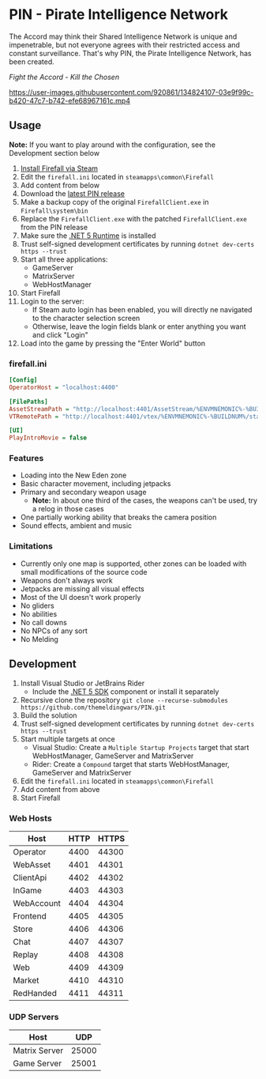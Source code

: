 # PIN - Pirate Intelligence Network

The Accord may think their Shared Intelligence Network is unique and impenetrable, but not everyone agrees with their restricted access and constant surveillance. That's why PIN, the Pirate Intelligence Network, has been created.

*Fight the Accord - Kill the Chosen*

https://user-images.githubusercontent.com/920861/134824107-03e9f99c-b420-47c7-b742-efe68967161c.mp4

## Usage

**Note:** If you want to play around with the configuration, see the Development section below

1. [Install Firefall via Steam](steam://install/227700)
2. Edit the `firefall.ini` located in `steamapps\common\Firefall`
3. Add content from below
4. Download the [latest PIN release](https://github.com/themeldingwars/PIN/releases/latest)
5. Make a backup copy of the original `FirefallClient.exe` in `Firefall\system\bin`
6. Replace the `FirefallClient.exe` with the patched `FirefallClient.exe` from the PIN release
7. Make sure the [.NET 5 Runtime](https://dotnet.microsoft.com/download/dotnet/5.0) is installed
8. Trust self-signed development certificates by running `dotnet dev-certs https --trust`
9. Start all three applications:
   - GameServer
   - MatrixServer
   - WebHostManager
10. Start Firefall
11. Login to the server:
    - If Steam auto login has been enabled, you will directly ne navigated to the character selection screen
    - Otherwise, leave the login fields blank or enter anything you want and click "Login"
12. Load into the game by pressing the "Enter World" button

### firefall.ini

```ini
[Config]
OperatorHost = "localhost:4400"

[FilePaths]
AssetStreamPath = "http://localhost:4401/AssetStream/%ENVMNEMONIC%-%BUILDNUM%/"
VTRemotePath = "http://localhost:4401/vtex/%ENVMNEMONIC%-%BUILDNUM%/static.vtex"

[UI]
PlayIntroMovie = false
```

### Features

- Loading into the New Eden zone
- Basic character movement, including jetpacks
- Primary and secondary weapon usage
  - **Note:** In about one third of the cases, the weapons can't be used, try a relog in those cases
- One partially working ability that breaks the camera position
- Sound effects, ambient and music

### Limitations

- Currently only one map is supported, other zones can be loaded with small modifications of the source code
- Weapons don't always work
- Jetpacks are missing all visual effects
- Most of the UI doesn't work properly
- No gliders
- No abilities
- No call downs
- No NPCs of any sort
- No Melding

## Development

1. Install Visual Studio or JetBrains Rider
   - Include the [.NET 5 SDK](https://dotnet.microsoft.com/download/dotnet/5.0) component or install it separately
2. Recursive clone the repository `git clone --recurse-submodules https://github.com/themeldingwars/PIN.git`
3. Build the solution
4. Trust self-signed development certificates by running `dotnet dev-certs https --trust`
5. Start multiple targets at once
   - Visual Studio: Create a `Multiple Startup Projects` target that start WebHostManager, GameServer and MatrixServer
   - Rider: Create a `Compound` target that starts WebHostManager, GameServer and MatrixServer
6. Edit the `firefall.ini` located in `steamapps\common\Firefall`
7. Add content from above
8. Start Firefall

### Web Hosts

| Host       | HTTP | HTTPS |
|------------|------|-------|
| Operator   | 4400 | 44300 |
| WebAsset   | 4401 | 44301 |
| ClientApi  | 4402 | 44302 |
| InGame     | 4403 | 44303 |
| WebAccount | 4404 | 44304 |
| Frontend   | 4405 | 44305 |
| Store      | 4406 | 44306 |
| Chat       | 4407 | 44307 |
| Replay     | 4408 | 44308 |
| Web        | 4409 | 44309 |
| Market     | 4410 | 44310 |
| RedHanded  | 4411 | 44311 |

### UDP Servers

| Host          | UDP   |
|---------------|-------|
| Matrix Server | 25000 |
| Game Server   | 25001 |